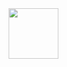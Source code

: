 <div id="header" align="center">
  <img src="https://i.giphy.com/media/v1.Y2lkPTc5MGI3NjExdm93cnJnbXFuOXE2OTJ2ZW5wa242dDVyNWZlYXFobXRwNjQ0NHY3ZiZlcD12MV9pbnRlcm5hbF9naWZfYnlfaWQmY3Q9Zw/xsE65jaPsUKUo/giphy.gif" width="100"/>
</div>
<div id="badges" align="center">
  <img src="https://komarev.com/ghpvc/?username=edoubleror&style=flat-square&color=blue" alt=""/>
</div>
